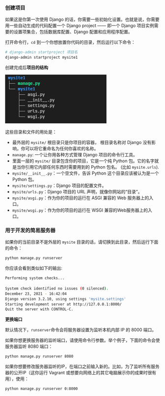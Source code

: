 ### 创建项目

如果这是你第一次使用 Django 的话，你需要一些初始化设置。也就是说，你需要用一些自动生成的代码配置一个 Django project —— 即一个 Django 项目实例需要的设置项集合，包括数据库配置、Django 配置和应用程序配置。

打开命令行，`cd` 到一个你想放置你代码的目录，然后运行以下命令：

```bash
# django-admin startproject 项目名
django-admin startproject mysite1
```

创建完成后**项目的结构**

<img src="Img/1.png"  />	

这些目录和文件的用处是：

+   最外层的 `mysite/` 根目录只是你项目的容器， 根目录名称对 Django 没有影响，你可以将它重命名为任何你喜欢的名称。
+   `manage.py`: 一个让你用各种方式管理 Django 项目的命令行工具。
+   里面一层的 `mysite/` 目录包含你的项目，它是一个纯 Python 包。它的名字就是当你引用它内部任何东西时需要用到的 Python 包名。 (比如 `mysite.urls`).
+   `mysite/__init__.py`：一个空文件，告诉 Python 这个目录应该被认为是一个 Python 包。
+   `mysite/settings.py`：Django 项目的配置文件。
+   `mysite/urls.py`：Django 项目的 URL 声明，就像你网站的“目录”。
+   `mysite/asgi.py`：作为你的项目的运行在 ASGI 兼容的 Web 服务器上的入口。
+   `mysite/wsgi.py`：作为你的项目的运行在 WSGI 兼容的Web服务器上的入口。



### 用于开发的简易服务器

如果你的当前目录不是外层的 `mysite` 目录的话，请切换到此目录，然后运行下面的命令：

```bash
python manage.py runserver
```

你应该会看到类似如下的输出:

```bash
Performing system checks...

System check identified no issues (0 silenced).
December 23, 2021 - 16:42:04
Django version 3.2.10, using settings 'mysite.settings'
Starting development server at http://127.0.0.1:8000/
Quit the server with CONTROL-C.
```

**更换端口**

默认情况下，`runserver`命令会将服务器设置为监听本机内部 IP 的 8000 端口。

如果你想更换服务器的监听端口，请使用命令行参数。举个例子，下面的命令会使服务器监听 8080 端口：

```bash
python manage.py runserver 8080
```

如果你想要修改服务器监听的IP，在端口之前输入新的。比如，为了监听所有服务器的公开IP（这你运行 Vagrant 或想要向网络上的其它电脑展示你的成果时很有用），使用：

```bash
python manage.py runserver 0:8000
```